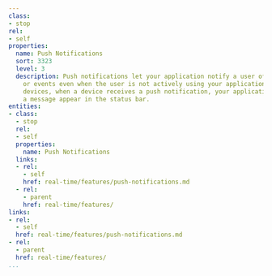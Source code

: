 ```yaml
---
class:
- stop
rel:
- self
properties:
  name: Push Notifications
  sort: 3323
  level: 3
  description: Push notifications let your application notify a user of new messages
    or events even when the user is not actively using your application. On Android
    devices, when a device receives a push notification, your application's icon and
    a message appear in the status bar.
entities:
- class:
  - stop
  rel:
  - self
  properties:
    name: Push Notifications
  links:
  - rel:
    - self
    href: real-time/features/push-notifications.md
  - rel:
    - parent
    href: real-time/features/
links:
- rel:
  - self
  href: real-time/features/push-notifications.md
- rel:
  - parent
  href: real-time/features/
...
```

